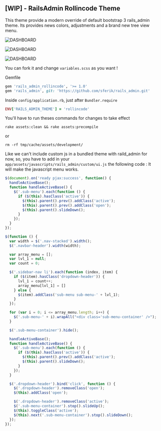 [WIP] - RailsAdmin Rollincode Theme
--------------------

This theme provide a modern override of default bootstrap 3 rails_admin theme.
Its provides news colors, adjustments and a brand new tree view menu.

![DASHBOARD](http://i.imgur.com/SL33qRC.jpg, "rollincode")

![DASHBOARD](http://i.imgur.com/78BseNp.png, "rollincode")

![DASHBOARD](http://i.imgur.com/ShGFOg6.png, "rollincode")

You can fork it and change `variables.scss` as you want !

Gemfile

```ruby
gem 'rails_admin_rollincode', '>= 1.0'
gem 'rails_admin', git: 'https://github.com/sferik/rails_admin.git'
```

Inside `config/application.rb`, just after `Bundler.require`

```ruby
ENV['RAILS_ADMIN_THEME'] = 'rollincode'
```

You'll have to run theses commands for changes to take effect

`rake assets:clean && rake assets:precompile`

or

`rm -rf tmp/cache/assets/development/`

Like we can't include custom js in a bundled theme with raild_admin for now, so, you have to add in your `app/assets/javascripts/rails_admin/custom/ui.js` the following code :
It will make the javascript menu works.

````javascript
$(document).on('ready pjax:success', function() {
  handleActiveBase();
  function handleActiveBase() {
    $('.sub-menu').each(function () {
      if ($(this).hasClass('active')) {
        $(this).parent().prev().addClass('active');
        $(this).parent().prev().addClass('open');
        $(this).parent().slideDown();
      }
    });
  }
});

$(function () {
  var width = $('.nav-stacked').width();
  $('.navbar-header').width(width);

  var array_menu = [];
  var lvl_1 = null;
  var count = 0;

  $('.sidebar-nav li').each(function (index, item) {
    if ($(item).hasClass('dropdown-header')) {
      lvl_1 = count++;
      array_menu[lvl_1] = []
    } else {
      $(item).addClass('sub-menu sub-menu-' + lvl_1);
    }
  });

  for (var i = 0; i <= array_menu.length; i++) {
    $('.sub-menu-' + i).wrapAll("<div class='sub-menu-container' />");
  }

  $('.sub-menu-container').hide();

  handleActiveBase();
  function handleActiveBase() {
    $('.sub-menu').each(function () {
      if ($(this).hasClass('active')) {
        $(this).parent().prev().addClass('active');
        $(this).parent().slideDown();
      }
    });
  }

  $('.dropdown-header').bind('click', function () {
    $('.dropdown-header').removeClass('open');
    $(this).addClass('open');

    $('.dropdown-header').removeClass('active');
    $('.sub-menu-container').stop().slideUp();
    $(this).toggleClass('active');
    $(this).next('.sub-menu-container').stop().slideDown();
  });
});
````
